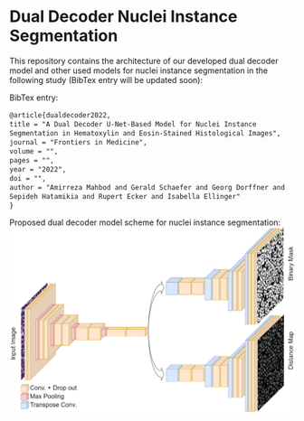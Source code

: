 # Dual Decoder Nuclei Instance Segmentation
This repository contains the architecture of our developed dual decoder model and other used models for nuclei instance segmentation in the following study (BibTex entry will be updated soon):

BibTex entry:
```
@article{dualdecoder2022,
title = "A Dual Decoder U-Net-Based Model for Nuclei Instance Segmentation in Hematoxylin and Eosin-Stained Histological Images",
journal = "Frontiers in Medicine",
volume = "",
pages = "",
year = "2022",
doi = "",
author = "Amirreza Mahbod and Gerald Schaefer and Georg Dorffner and Sepideh Hatamikia and Rupert Ecker and Isabella Ellinger"
}
```

Proposed dual decoder model scheme for nuclei instance segmentation: 
![Project Image](https://github.com/masih4/dual_decoder_nuclei_segmentation/blob/main/dual_decoder.png)
